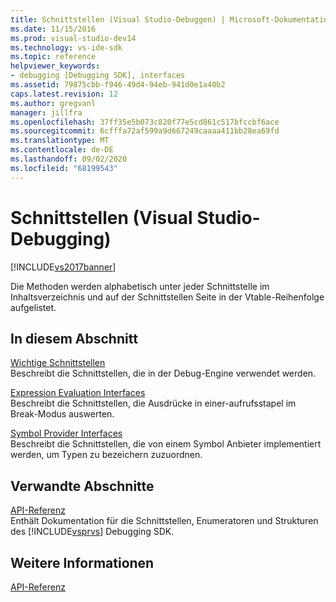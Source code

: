 ```yaml
---
title: Schnittstellen (Visual Studio-Debuggen) | Microsoft-Dokumentation
ms.date: 11/15/2016
ms.prod: visual-studio-dev14
ms.technology: vs-ide-sdk
ms.topic: reference
helpviewer_keywords:
- debugging [Debugging SDK], interfaces
ms.assetid: 79875cbb-f946-49d4-94eb-941d0e1a40b2
caps.latest.revision: 12
ms.author: gregvanl
manager: jillfra
ms.openlocfilehash: 37ff35e5b073c820f77e5cd861c517bfccbf6ace
ms.sourcegitcommit: 6cfffa72af599a9d667249caaaa411bb28ea69fd
ms.translationtype: MT
ms.contentlocale: de-DE
ms.lasthandoff: 09/02/2020
ms.locfileid: "68199543"
---
```

# <a name="interfaces-visual-studio-debugging"></a>Schnittstellen (Visual Studio-Debugging)
[!INCLUDE[vs2017banner](../../../includes/vs2017banner.md)]

Die Methoden werden alphabetisch unter jeder Schnittstelle im Inhaltsverzeichnis und auf der Schnittstellen Seite in der Vtable-Reihenfolge aufgelistet.  
  
## <a name="in-this-section"></a>In diesem Abschnitt  
 [Wichtige Schnittstellen](../../../extensibility/debugger/reference/core-interfaces.md)  
 Beschreibt die Schnittstellen, die in der Debug-Engine verwendet werden.  
  
 [Expression Evaluation Interfaces](../../../extensibility/debugger/reference/expression-evaluation-interfaces.md)  
 Beschreibt die Schnittstellen, die Ausdrücke in einer-aufrufsstapel im Break-Modus auswerten.  
  
 [Symbol Provider Interfaces](../../../extensibility/debugger/reference/symbol-provider-interfaces.md)  
 Beschreibt die Schnittstellen, die von einem Symbol Anbieter implementiert werden, um Typen zu bezeichern zuzuordnen.  
  
## <a name="related-sections"></a>Verwandte Abschnitte  
 [API-Referenz](../../../extensibility/debugger/reference/api-reference-visual-studio-debugging.md)  
 Enthält Dokumentation für die Schnittstellen, Enumeratoren und Strukturen des [!INCLUDE[vsprvs](../../../includes/vsprvs-md.md)] Debugging SDK.  
  
## <a name="see-also"></a>Weitere Informationen  
 [API-Referenz](../../../extensibility/debugger/reference/api-reference-visual-studio-debugging.md)
